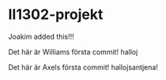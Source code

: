 # II1302-projekt
Joakim added this!!!

Det här är Williams första commit!
halloj

Det här är Axels första commit!
hallojsantjena!
